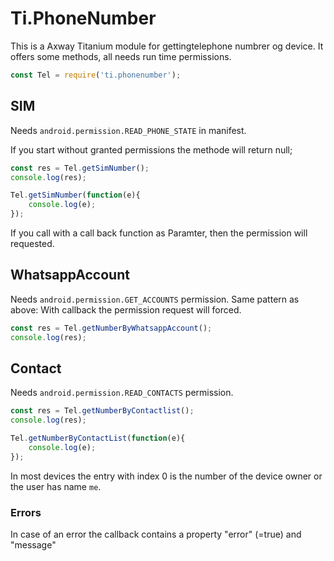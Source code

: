 Ti.PhoneNumber
===========================================

This is a Axway Titanium module  for gettingtelephone numbrer og device. It offers some methods, all needs run time permissions.

```javascript
const Tel = require('ti.phonenumber');
```

## SIM

Needs  `android.permission.READ_PHONE_STATE`
in manifest.

If you start without granted permissions the methode will return null;

```javascript
const res = Tel.getSimNumber();
console.log(res);

Tel.getSimNumber(function(e){
	console.log(e);
});

```

If you call with a call back function as Paramter, then the permission will requested.

## WhatsappAccount

Needs `android.permission.GET_ACCOUNTS` permission. Same pattern as above: With callback the permission request will forced.

```javascript
const res = Tel.getNumberByWhatsappAccount();
console.log(res);

```

## Contact

Needs `android.permission.READ_CONTACTS` permission.

```javascript
const res = Tel.getNumberByContactlist();
console.log(res);

Tel.getNumberByContactList(function(e){
	console.log(e);
});

```

In most devices the entry with index 0 is the number of the device owner or the user has name `me`.


### Errors

In case of an error the callback contains a property "error" (=true) and "message"
